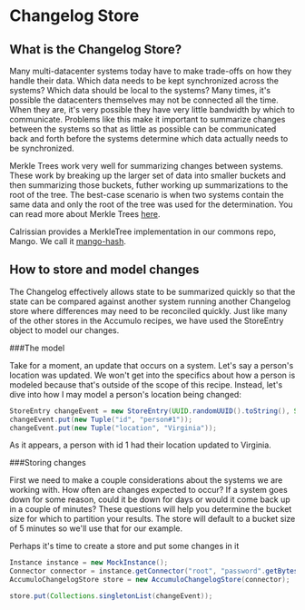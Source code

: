 # Changelog Store

## What is the Changelog Store?

Many multi-datacenter systems today have to make trade-offs on how they handle their data. Which data needs to be kept synchronized across the systems? Which data should be local to the systems? Many times, it's possible the datacenters themselves may not be connected all the time. When they are, it's very possible they have very little bandwidth by which to communicate. Problems like this make it important to summarize changes between the systems so that as little as possible can be communicated back and forth before the systems determine which data actually needs to be synchronized.

Merkle Trees work very well for summarizing changes between systems. These work by breaking up the larger set of data into smaller buckets and then summarizing those buckets, futher working up summarizations to the root of the tree. The best-case scenario is when two systems contain the same data and only the root of the tree was used for the determination. You can read more about Merkle Trees [here](http://en.wikipedia.org/wiki/Hash_tree). 

Calrissian provides a MerkleTree implementation in our commons repo, Mango. We call it [mango-hash](https://github.com/calrissian/mango/tree/master/mango-core/src/main/java/org/calrissian/mango/hash/tree).

## How to store and model changes

The Changelog effectively allows state to be summarized quickly so that the state can be compared against another system running another Changelog store where differences may need to be reconciled quickly. Just like many of the other stores in the Accumulo recipes, we have used the StoreEntry object to model our changes.

###The model

Take for a moment, an update that occurs on a system. Let's say a person's location was updated. We won't get into the specifics about how a person is modeled because that's outside of the scope of this recipe. Instead, let's dive into how I may model a person's location being changed:

```java
StoreEntry changeEvent = new StoreEntry(UUID.randomUUID().toString(), System.currentTimeMillis());
changeEvent.put(new Tuple("id", "person#1"));
changeEvent.put(new Tuple("location", "Virginia"));
```

As it appears, a person with id 1 had their location updated to Virginia.

###Storing changes

First we need to make a couple considerations about the systems we are working with. How often are changes expected to occur? If a system goes down for some reason, could it be down for days or would it come back up in a couple of minutes? These questions will help you determine the bucket size for which to partition your results. The store will default to a bucket size of 5 minutes so we'll use that for our example.

Perhaps it's time to create a store and put some changes in it

```java
Instance instance = new MockInstance();
Connector connector = instance.getConnector("root", "password".getBytes());
AccumuloChangelogStore store = new AccumuloChangelogStore(connector);

store.put(Collections.singletonList(changeEvent));
```
